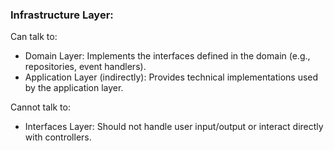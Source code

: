 ### Infrastructure Layer:

Can talk to:

- Domain Layer: Implements the interfaces defined in the domain (e.g., repositories, event handlers).
- Application Layer (indirectly): Provides technical implementations used by the application layer.

Cannot talk to:

- Interfaces Layer: Should not handle user input/output or interact directly with controllers.
